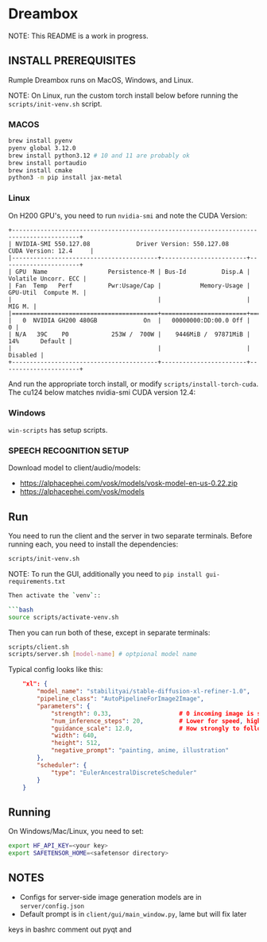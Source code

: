 # Dreambox

NOTE: This README is a work in progress.

## INSTALL PREREQUISITES

Rumple Dreambox runs on MacOS, Windows, and Linux.

NOTE: On Linux, run the custom torch install below before running the `scripts/init-venv.sh` script.

### MACOS

```bash
brew install pyenv
pyenv global 3.12.0
brew install python3.12 # 10 and 11 are probably ok
brew install portaudio
brew install cmake
python3 -m pip install jax-metal
```

### Linux

On H200 GPU's, you need to run `nvidia-smi` and note the CUDA Version:

```text
+-----------------------------------------------------------------------------------------+
| NVIDIA-SMI 550.127.08             Driver Version: 550.127.08     CUDA Version: 12.4     |
|-----------------------------------------+------------------------+----------------------+
| GPU  Name                 Persistence-M | Bus-Id          Disp.A | Volatile Uncorr. ECC |
| Fan  Temp   Perf          Pwr:Usage/Cap |           Memory-Usage | GPU-Util  Compute M. |
|                                         |                        |               MIG M. |
|=========================================+========================+======================|
|   0  NVIDIA GH200 480GB             On  |   00000000:DD:00.0 Off |                    0 |
| N/A   39C    P0            253W /  700W |    9446MiB /  97871MiB |     14%      Default |
|                                         |                        |             Disabled |
+-----------------------------------------+------------------------+----------------------+
```

And run the appropriate torch install, or modify `scripts/install-torch-cuda`. The cu124 below matches nvidia-smi CUDA version 12.4:

### Windows

`win-scripts` has setup scripts.

### SPEECH RECOGNITION SETUP

Download model to client/audio/models:

- <https://alphacephei.com/vosk/models/vosk-model-en-us-0.22.zip>
- <https://alphacephei.com/vosk/models>

## Run

You need to run the client and the server in two separate terminals. Before running each, you need to install the dependencies:

```bash
scripts/init-venv.sh
```

NOTE: To run the GUI, additionally you need to `pip install gui-requirements.txt`

```bash
Then activate the `venv`::

```bash
source scripts/activate-venv.sh
```

Then you can run both of these, except in separate terminals:

```bash
scripts/client.sh
scripts/server.sh [model-name] # optpional model name
```

Typical config looks like this:

```json
    "xl": {
        "model_name": "stabilityai/stable-diffusion-xl-refiner-1.0",
        "pipeline_class": "AutoPipelineForImage2Image",
        "parameters": {
            "strength": 0.33,                   # 0 incoming image is strong, 1 weak
            "num_inference_steps": 20,          # Lower for speed, higher for quality          
            "guidance_scale": 12.0,             # How strongly to follow prompt
            "width": 640,                       
            "height": 512,
            "negative_prompt": "painting, anime, illustration"
        },
        "scheduler": {
            "type": "EulerAncestralDiscreteScheduler"
        }
    }
```

## Running

On Windows/Mac/Linux, you need to set:

```bash
export HF_API_KEY=<your key>
export SAFETENSOR_HOME=<safetensor directory>
```

## NOTES

- Configs for server-side image generation models are in `server/config.json`
- Default prompt is in `client/gui/main_window.py`, lame but will fix later

keys in bashrc
comment out pyqt and
